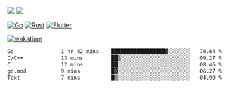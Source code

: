 [![](https://img.shields.io/badge/Windows_11-Pro-292e33?style=flat-square&logo=windows&logoColor=ffffff)](https://www.microsoft.com/en-us/windows/)
[![](https://img.shields.io/badge/macOS-Sequoia-292e33?style=flat-square&logo=apple&logoColor=ffffff)](https://www.apple.com/macbook-pro/) 

[![Go](https://img.shields.io/badge/-Go-DEA584?style=flat&logo=go&logoColor=000000)](https://golang.org/)
[![Rust](https://img.shields.io/badge/-Rust-DEA584?style=flat&logo=rust&logoColor=000000)](https://www.rust-lang.org)
[![Flutter](https://img.shields.io/badge/-Flutter-DEA584?style=flat&logo=flutter&logoColor=000000)](https://flutter.dev/)

[![wakatime](https://wakatime.com/badge/user/9bb0c784-91ca-4b5c-8e9c-b13ece0f7b09.svg)](https://wakatime.com/@9bb0c784-91ca-4b5c-8e9c-b13ece0f7b09)


<!--START_SECTION:waka-->

```txt
Go               1 hr 42 mins    █████████████████▓░░░░░░░   70.64 %
C/C++            13 mins         ██▒░░░░░░░░░░░░░░░░░░░░░░   09.27 %
C                12 mins         ██░░░░░░░░░░░░░░░░░░░░░░░   08.46 %
go.mod           9 mins          █▓░░░░░░░░░░░░░░░░░░░░░░░   06.27 %
Text             7 mins          █▒░░░░░░░░░░░░░░░░░░░░░░░   04.99 %
```

<!--END_SECTION:waka-->
